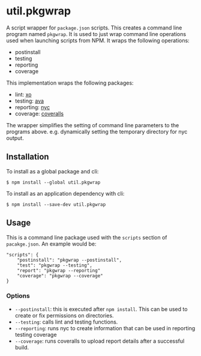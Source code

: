 # util.pkgwrap

A script wrapper for `package.json` scripts.  This creates a command line program named `pkgwrap`.  It is used to just wrap command line operations used when launching scripts from NPM.  It wraps the following operations:

 - postinstall
 - testing
 - reporting
 - coverage

This implementation wraps the following packages:

- lint: [xo](https://www.npmjs.com/package/xo)
- testing: [ava](https://www.npmjs.com/package/ava)
- reporting: [nyc](https://www.npmjs.com/package/nyc)
- coverage: [coveralls](https://www.npmjs.com/package/coveralls)

The wrapper simplifies the setting of command line parameters to the programs above.  e.g. dynamically setting the temporary directory for nyc output.


## Installation

To install as a global package and cli:
```
$ npm install --global util.pkgwrap
```

To install as an application dependency with cli:
```
$ npm install --save-dev util.pkgwrap
```

## Usage
This is a command line package used with the `scripts` section of `pacakge.json`.  An example would be:

    "scripts": {
        "postinstall": "pkgwrap --postinstall",
        "test": "pkgwrap --testing",
        "report": "pkgwrap --reporting"
        "coverage": "pkgwrap --coverage"
    }

### Options

- `--postinstall`: this is executed after `npm install`.  This can be used to create or fix permissions on directories.
- `--testing`: calls lint and testing functions.
- `--reporting`: runs nyc to create information that can be used in reporting testing coverage
- `--coverage`: runs coveralls to upload report details after a successful build.
